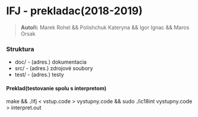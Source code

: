 # IFJ - prekladac(2018-2019)

> **Autoři:**  Marek Rohel && Polishchuk Kateryna && Igor Ignac && Maros Orsak 

### Struktura

- doc/    - (adres.) dokumentacia
- src/    - (adres.) zdrojové soubory
- test/   - (adres.) testy

#### Preklad(testovanie spolu s interpretom)

make && ./ifj < vstup.code > vystupny.code && sudo ./ic18int vystupny.code > interpret.out
